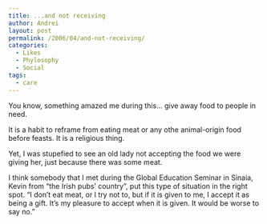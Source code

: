 ```yaml
---
title: ...and not receiving
author: Andrei
layout: post
permalink: /2006/04/and-not-receiving/
categories:
  - Likes
  - Phylosophy
  - Social
tags:
  - care
---
```

You know, something amazed me during this&hellip; give away food to people in need.

It is a habit to reframe from eating meat or any othe animal-origin food before feasts. It is a religious thing.

Yet, I was stupefied to see an old lady not accepting the food we were giving her, just because there was some meat.

I think somebody that I met during the Global Education Seminar in Sinaia, Kevin from &ldquo;the Irish pubs&rsquo; country&rdquo;, put this type of situation in the right spot. &ldquo;I don&rsquo;t eat meat, or I try not to, but if it is given to me, I accept it as being a gift. It&rsquo;s my pleasure to accept when it is given. It would be worse to say no.&rdquo;